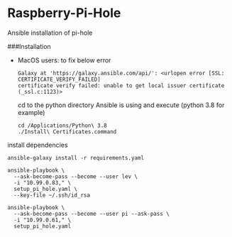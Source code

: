 # Raspberry-Pi-Hole
Ansible installation of pi-hole

###Installation

* MacOS users: to fix below error
    ```
    Galaxy at 'https://galaxy.ansible.com/api/': <urlopen error [SSL: CERTIFICATE_VERIFY_FAILED]
    certificate verify failed: unable to get local issuer certificate (_ssl.c:1123)>
    ```
    cd to the python directory Ansible is using and execute (python 3.8 for example)
    ```
    cd /Applications/Python\ 3.8
    ./Install\ Certificates.command
    ``` 


install dependencies 
```shell script
ansible-galaxy install -r requirements.yaml
```

```shell script
ansible-playbook \
  --ask-become-pass --become --user lev \
  -i "10.99.0.83," \
  setup_pi_hole.yaml \
  --key-file ~/.ssh/id_rsa
```


```shell script
ansible-playbook \
  --ask-become-pass --become --user pi --ask-pass \
  -i "10.99.0.61," \
  setup_pi_hole.yaml
```
